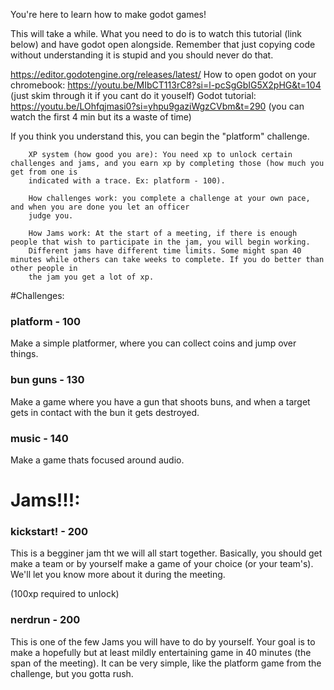 You're here to learn how to make godot games!


This will take a while. What you need to do is to watch this tutorial (link below) and have godot open alongside. Remember that just copying code 
without understanding it is stupid and you should never do that. 

https://editor.godotengine.org/releases/latest/
How to open godot on your chromebook: https://youtu.be/MIbCT113rC8?si=l-pcSgGbIG5X2pHG&t=104 (just skim through it if you cant do it youself)
Godot tutorial: https://youtu.be/LOhfqjmasi0?si=yhpu9gaziWgzCVbm&t=290 (you can watch the first 4 min but its a waste of time)



If you think you understand this, you can begin the "platform" challenge.


```
    XP system (how good you are): You need xp to unlock certain challenges and jams, and you earn xp by completing those (how much you get from one is
    indicated with a trace. Ex: platform - 100).

    How challenges work: you complete a challenge at your own pace, and when you are done you let an officer
    judge you.

    How Jams work: At the start of a meeting, if there is enough people that wish to participate in the jam, you will begin working. 
    Different jams have different time limits. Some might span 40 minutes while others can take weeks to complete. If you do better than other people in
    the jam you get a lot of xp.
```

#Challenges:

### platform - 100
Make a simple platformer, where you can collect coins and jump over things.

### bun guns - 130
Make a game where you have a gun that shoots buns, and when a target gets in contact with the bun it gets destroyed.

### music - 140
Make a game thats focused around audio.



# Jams!!!:

### kickstart! - 200
This is a begginer jam tht we will all start together. Basically, you should get make a team or by yourself make a game of your choice (or your team's). We'll
let you know more about it during the meeting.

(100xp required to unlock)
### nerdrun - 200 
This is one of the few Jams you will have to do by yourself. Your goal is to make a hopefully but at least mildly entertaining game in 40 minutes (the span of the meeting).
It can be very simple, like the platform game from the challenge, but you gotta rush.
